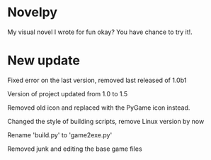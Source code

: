 # Novelpy
My visual novel I wrote for fun okay? You have chance to try it!.

# New update
Fixed error on the last version, removed last released of 1.0b1

Version of project updated from 1.0 to 1.5

Removed old icon and replaced with the PyGame icon instead.

Changed the style of building scripts, remove Linux version by now

Rename 'build.py' to 'game2exe.py'

Removed junk and editing the base game files
